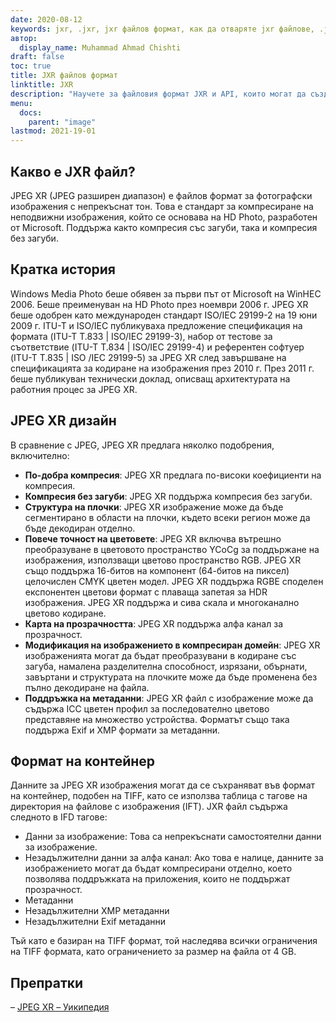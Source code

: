 ```yaml
---
date: 2020-08-12
keywords: jxr, .jxr, jxr файлов формат, как да отваряте jxr файлове, .jxr разширение, jxr разширение
автор:
  display_name: Muhammad Ahmad Chishti
draft: false
toc: true
title: JXR файлов формат
linktitle: JXR
description: "Научете за файловия формат JXR и API, които могат да създават и отварят JXR файлове."
menu:
  docs:
    parent: "image"
lastmod: 2021-19-01
---
```


## Какво е JXR файл? ##

JPEG XR (JPEG разширен диапазон) е файлов формат за фотографски изображения с непрекъснат тон. Това е стандарт за компресиране на неподвижни изображения, който се основава на HD Photo, разработен от Microsoft. Поддържа както компресия със загуби, така и компресия без загуби.

## Кратка история ##

Windows Media Photo беше обявен за първи път от Microsoft на WinHEC 2006. Беше преименуван на HD Photo през ноември 2006 г. JPEG XR беше одобрен като международен стандарт ISO/IEC 29199-2 на 19 юни 2009 г. ITU-T и ISO/IEC публикуваха предложение спецификация на формата (ITU-T T.833 | ISO/IEC 29199-3), набор от тестове за съответствие (ITU-T T.834 | ISO/IEC 29199-4) и референтен софтуер (ITU-T T.835 | ISO /IEC 29199-5) за JPEG XR след завършване на спецификацията за кодиране на изображения през 2010 г. През 2011 г. беше публикуван технически доклад, описващ архитектурата на работния процес за JPEG XR.

## JPEG XR дизайн ##

В сравнение с JPEG, JPEG XR предлага няколко подобрения, включително:

- **По-добра компресия**: JPEG XR предлага по-високи коефициенти на компресия.
- **Компресия без загуби**: JPEG XR поддържа компресия без загуби.
- **Структура на плочки**: JPEG XR изображение може да бъде сегментирано в области на плочки, където всеки регион може да бъде декодиран отделно.
- **Повече точност на цветовете**: JPEG XR включва вътрешно преобразуване в цветовото пространство YCoCg за поддържане на изображения, използващи цветово пространство RGB. JPEG XR също поддържа 16-битов на компонент (64-битов на пиксел) целочислен CMYK цветен модел. JPEG XR поддържа RGBE споделен експонентен цветови формат с плаваща запетая за HDR изображения. JPEG XR поддържа и сива скала и многоканално цветово кодиране.
- **Карта на прозрачността**: JPEG XR поддържа алфа канал за прозрачност.
- **Модификация на изображението в компресиран домейн**: JPEG XR изображенията могат да бъдат преобразувани в кодиране със загуба, намалена разделителна способност, изрязани, обърнати, завъртани и структурата на плочките може да бъде променена без пълно декодиране на файла.
- **Поддръжка на метаданни**: JPEG XR файл с изображение може да съдържа ICC цветен профил за последователно цветово представяне на множество устройства. Форматът също така поддържа Exif и XMP формати за метаданни.

## Формат на контейнер ##

Данните за JPEG XR изображения могат да се съхраняват във формат на контейнер, подобен на TIFF, като се използва таблица с тагове на директория на файлове с изображения (IFT). JXR файл съдържа следното в IFD тагове:

- Данни за изображение: Това са непрекъснати самостоятелни данни за изображение.
- Незадължителни данни за алфа канал: Ако това е налице, данните за изображението могат да бъдат компресирани отделно, което позволява поддръжката на приложения, които не поддържат прозрачност.
- Метаданни
- Незадължителни XMP метаданни
- Незадължителни Exif метаданни

Тъй като е базиран на TIFF формат, той наследява всички ограничения на TIFF формата, като ограничението за размер на файла от 4 GB.

## Препратки ##

– [JPEG XR – Уикипедия](https://en.wikipedia.org/wiki/JPEG_XR)

